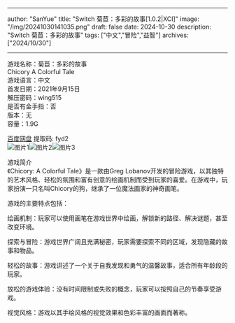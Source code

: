 
---
author: "SanYue"
title: "Switch 菊苣：多彩的故事[1.0.2|XCI]"
image: "/img/20241030141035.png"
draft: false
date: 2024-10-30
description: "Switch 菊苣：多彩的故事"
tags: ["中文","冒险","益智"]
archives: ["2024/10/30"]

---

游戏名称：菊苣：多彩的故事   
Chicory A Colorful Tale    
游戏语言：中文  
首发日期：2021年9月15日  
解压密码：wing515  
是否有金手指：否  
版本：无   
容量：1.9G

[百度网盘](https://pan.baidu.com/s/1lOAhGKS87w4q1ApZ4bc7NA) 提取码: fyd2  
![图片1](/img/6cdfb65136f.jpg)![图片2](/img/6f9eaaf395c41a.jpg)![图片3](/img/43ac851b.jpg)  

游戏简介  
《Chicory: A Colorful Tale》是一款由Greg Lobanov开发的冒险游戏，以其独特的艺术风格、轻松的氛围和富有创意的绘画机制而受到玩家的喜爱。在游戏中，玩家扮演一只名叫Chicory的狗，继承了一位魔法画家的神奇画笔。

游戏的主要特点包括：

绘画机制：玩家可以使用画笔在游戏世界中绘画，解锁新的路径、解决谜题，甚至改变环境。

探索与冒险：游戏世界广阔且充满秘密，玩家需要探索不同的区域，发现隐藏的故事和物品。

轻松的故事：游戏讲述了一个关于自我发现和勇气的温馨故事，适合所有年龄段的玩家。

放松的游戏体验：没有时间限制或失败的概念，玩家可以按照自己的节奏享受游戏。

视觉风格：游戏以其手绘风格的视觉效果和色彩丰富的画面而著称。

